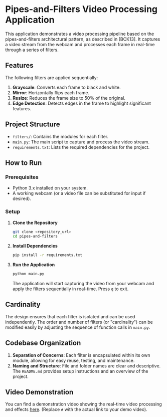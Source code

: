 # Pipes-and-Filters Video Processing Application

This application demonstrates a video processing pipeline based on the pipes-and-filters architectural pattern, as described in [BCK13]. It captures a video stream from the webcam and processes each frame in real-time through a series of filters.

## Features

The following filters are applied sequentially:
1. **Grayscale**: Converts each frame to black and white.
2. **Mirror**: Horizontally flips each frame.
3. **Resize**: Reduces the frame size to 50% of the original.
4. **Edge Detection**: Detects edges in the frame to highlight significant features.

## Project Structure

- `filters/`: Contains the modules for each filter.
- `main.py`: The main script to capture and process the video stream.
- `requirements.txt`: Lists the required dependencies for the project.

## How to Run

### Prerequisites
- Python 3.x installed on your system.
- A working webcam (or a video file can be substituted for input if desired).

### Setup
1. **Clone the Repository**
    ```bash
    git clone <repository_url>
    cd pipes-and-filters
    ```

2. **Install Dependencies**
    ```bash
    pip install -r requirements.txt
    ```

3. **Run the Application**
    ```bash
    python main.py
    ```
    The application will start capturing the video from your webcam and apply the filters sequentially in real-time. Press `q` to exit.

## Cardinality
The design ensures that each filter is isolated and can be used independently. The order and number of filters (or "cardinality") can be modified easily by adjusting the sequence of function calls in `main.py`.

## Codebase Organization

1. **Separation of Concerns**: Each filter is encapsulated within its own module, allowing for easy reuse, testing, and maintenance.
2. **Naming and Structure**: File and folder names are clear and descriptive. The `README.md` provides setup instructions and an overview of the project.

## Video Demonstration
You can find a demonstration video showing the real-time video processing and effects [here](#). (Replace `#` with the actual link to your demo video).
